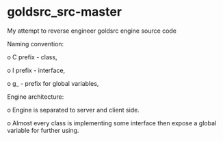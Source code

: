 # goldsrc_src-master
My attempt to reverse engineer goldsrc engine source code 

Naming convention:

o C prefix - class,

o I prefix - interface,

o g_ - prefix for global variables,

Engine architecture:

o Engine is separated to server and client side.

o Almost every class is implementing some interface then expose a global variable for further using.
